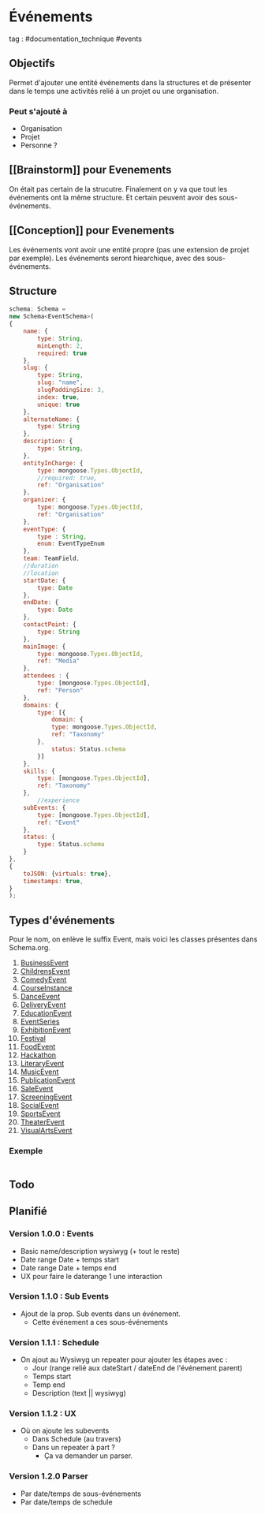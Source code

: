 # Événements
tag : #documentation_technique #events

## Objectifs
Permet d'ajouter une entité événements dans la structures et de présenter dans le temps une activités relié à un projet ou une organisation.

### Peut s'ajouté à 
- Organisation
- Projet
- Personne ?

## [[Brainstorm]] pour Evenements
On était pas certain de la strucutre.
Finalement on y va que tout les événements ont la même structure. Et certain peuvent avoir des sous-événements.

## [[Conception]] pour Evenements
Les événements vont avoir une entité propre (pas une extension de projet par exemple).
Les événements seront hiearchique, avec des sous-événements.


## Structure

```javascript
schema: Schema =  
new Schema<EventSchema>(
{  
	name: {  
		type: String,  
		minLength: 2,  
		required: true  
	},  
	slug: {  
		type: String,  
		slug: "name",  
		slugPaddingSize: 3,  
		index: true,  
		unique: true  
	},  
	alternateName: {  
		type: String  
	},  
	description: {  
		type: String,  
	},  
	entityInCharge: {  
		type: mongoose.Types.ObjectId,  
		//required: true,  
		ref: "Organisation"  
	},  
	organizer: {  
		type: mongoose.Types.ObjectId,  
		ref: "Organisation"  
	},  
	eventType: {  
		type : String,  
		enum: EventTypeEnum  
	},  
	team: TeamField,  
	//duration  
	//location  
	startDate: {  
		type: Date  
	},  
	endDate: {  
		type: Date  
	},  
	contactPoint: {  
		type: String  
	},  
	mainImage: {  
		type: mongoose.Types.ObjectId,  
		ref: "Media"  
	},  
	attendees : {  
		type: [mongoose.Types.ObjectId],  
		ref: "Person"  
	},  
	domains: {  
		type: [{  
			domain: {  
			type: mongoose.Types.ObjectId,  
			ref: "Taxonomy"  
		},  
			status: Status.schema  
		}]  
	},  
	skills: {  
		type: [mongoose.Types.ObjectId],  
		ref: "Taxonomy"  
	},  
		//experience  
	subEvents: {  
		type: [mongoose.Types.ObjectId],  
		ref: "Event"  
	},  
	status: {  
		type: Status.schema  
	}  
},  
{  
	toJSON: {virtuals: true},  
	timestamps: true,  
}
);
```

## Types d'événements

Pour le nom, on enlève le suffix Event, mais voici les classes présentes dans Schema.org.

1. [BusinessEvent](https://schema.org/BusinessEvent)
2. [ChildrensEvent](https://schema.org/ChildrensEvent)
3. [ComedyEvent](https://schema.org/ComedyEvent)
4. [CourseInstance](https://schema.org/CourseInstance)
5. [DanceEvent](https://schema.org/DanceEvent)
6. [DeliveryEvent](https://schema.org/DeliveryEvent)
7. [EducationEvent](https://schema.org/EducationEvent)
8. [EventSeries](https://schema.org/EventSeries)
9. [ExhibitionEvent](https://schema.org/ExhibitionEvent)
10. [Festival](https://schema.org/Festival)
11. [FoodEvent](https://schema.org/FoodEvent)
12. [Hackathon](https://schema.org/Hackathon)
13. [LiteraryEvent](https://schema.org/LiteraryEvent)
14. [MusicEvent](https://schema.org/MusicEvent)
15. [PublicationEvent](https://schema.org/PublicationEvent)
16. [SaleEvent](https://schema.org/SaleEvent)
17. [ScreeningEvent](https://schema.org/ScreeningEvent)
18. [SocialEvent](https://schema.org/SocialEvent)
19. [SportsEvent](https://schema.org/SportsEvent)
20. [TheaterEvent](https://schema.org/TheaterEvent)
21. [VisualArtsEvent](https://schema.org/VisualArtsEvent)

### Exemple

```javascript

```


## Todo

## Planifié
### Version 1.0.0 : Events 
- Basic name/description wysiwyg (+ tout le reste)
- Date range Date + temps start
- Date range Date + temps end
- UX pour faire le daterange 1 une interaction
### Version 1.1.0 : Sub Events
- Ajout de la prop. Sub events dans un événement.
	- Cette événement a ces sous-événements 
### Version 1.1.1 : Schedule
- On ajout au Wysiwyg un repeater pour ajouter les étapes avec :
	- Jour (range relié aux dateStart / dateEnd de l'événement parent)
	- Temps start
	- Temp end
	- Description (text || wysiwyg)
### Version 1.1.2 : UX
- Où on ajoute les subevents
	- Dans Schedule (au travers)
	- Dans un repeater à part ?
		- Ça va demander un parser.
### Version 1.2.0 Parser
- Par date/temps de sous-événements
- Par date/temps de schedule